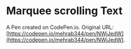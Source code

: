 # Marquee scrolling Text   

A Pen created on CodePen.io. Original URL: [https://codepen.io/mehrab344/pen/NWjJedW](https://codepen.io/mehrab344/pen/NWjJedW).


